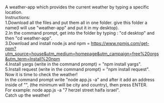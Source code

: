A weather-app which provides the current weather by typing a specific location.<br>
Instructions:<br>
1.Download all the files and put them all in one folder. give this folder a name(I will use "weather-app" and put it in my desktop).<br>
2.In the command prompt, get into the folder by typing : "cd desktop" and then "cd weather-app".<br>
3.Download and install node.js and npm = https://www.npmjs.com/get-npm?utm_source=house&utm_medium=homepage&utm_campaign=free%20orgs&utm_term=Install%20npm<br>
4.Install yargs (write in the command prompt) = "npm install yargs".<br>
5.Install request (write in the command prompt) = "npm install request".<br>
Now it is time to check the weather!<br>
In the command prompt write "node app.js -a" and after it add an address inside of "", (the minimum will be city and country), then press ENTER.<br>
For example: node app.js -a "7 herzel street haifa israel".<br>
Catch up the weather!
